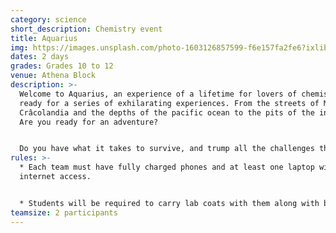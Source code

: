 ```yaml
---
category: science
short_description: Chemistry event
title: Aquarius
img: https://images.unsplash.com/photo-1603126857599-f6e157fa2fe6?ixlib=rb-4.0.3&ixid=M3wxMjA3fDB8MHxzZWFyY2h8Mnx8Y2hlbWlzdHJ5fGVufDB8fDB8fHww&auto=format&fit=crop&w=900&q=60
dates: 2 days
grades: Grades 10 to 12
venue: Athena Block
description: >-
  Welcome to Aquarius, an experience of a lifetime for lovers of chemistry. Get
  ready for a series of exhilarating experiences. From the streets of Mexico's
  Crâcolandia and the depths of the pacific ocean to the pits of the internet!
  Are you ready for an adventure? 


  Do you have what it takes to survive, and trump all the challenges the world of chemistry has to offer?
rules: >-
  * Each team must have fully charged phones and at least one laptop with good
  internet access.


  * Students will be required to carry lab coats with them along with basic stationery.
teamsize: 2 participants
---
```

